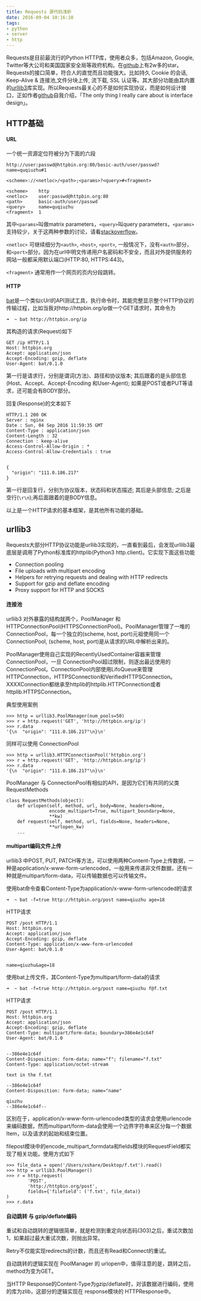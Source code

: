 ```yaml
---
title: Requests 源代码浅析
date: 2016-09-04 10:16:10
tags:
- python
- server
- http
---
```



Requests是目前最流行的Python HTTP库，使用者众多，包括Amazon, Google, Twitter等大公司和美国国家安全局等政府机构。在[github][d0386d03]上有2w多的star。Requests的接口简单，符合人的直觉而且功能强大。比如持久 Cookie 的会话, Keep-Alive & 连接池,文件分块上传, 流下载, SSL 认证等。其大部分功能由其内置的[urllib3][856b1aaa]库实现。所以Requests最关心的不是如何实现协议，而是如何设计接口，正如作者[github][2d6b4460]自我介绍，「The only thing I really care about is interface design」。
<!-- more -->

## HTTP基础

#### URL
一个统一资源定位符被分为下面的六段

```
http://user:passwd@httpbin.org:80/basic-auth/user/passwd?name=quqiuzhu#1

<scheme>://<netloc>/<path>;<params>?<query>#<fragment>

<scheme>    http
<netloc>    user:passwd@httpbin.org:80
<path>      basic-auth/user/passwd
<query>     name=quqiuzhu
<fragment>  1
```

其中`<params>`叫做matrix parameters，`<query>`叫query parameters，`<params>`支持较少，关于这两种参数的讨论，请看[stackoverflow][027d218f]。

`<netloc>` 可继续细分为`<auth>`, `<host>`, `<port>`, 一般情况下，没有`<auth>`部分，和`<port>`部分。因为在url中明文传递用户名密码和不安全，而且对外提供服务的网站一般都采用默认端口(HTTP:80, HTTPS:443)。

`<fragment>` 通常用作一个网页的页内分段跳转。

#### HTTP
[bat][537f16be]是一个类似cUrl的API测试工具，执行命令时，其能完整显示整个HTTP协议的传输过程，比如当我对http://httpbin.org/ip做一个GET请求时，其命令为

```
➜  ~ bat http://httpbin.org/ip
```
其构造的请求(Request)如下

```
GET /ip HTTP/1.1
Host: httpbin.org
Accept: application/json
Accept-Encoding: gzip, deflate
User-Agent: bat/0.1.0
```
第一行是请求行，分别是谓词(方法)、路径和协议版本; 其后跟着的是头部信息(Host、Accept、Accept-Encoding 和User-Agent); 如果是POST或者PUT等请求，还可能会有BODY部分。

回复(Response)的文本如下

```
HTTP/1.1 200 OK
Server : nginx
Date : Sun, 04 Sep 2016 11:59:35 GMT
Content-Type : application/json
Content-Length : 32
Connection : keep-alive
Access-Control-Allow-Origin : *
Access-Control-Allow-Credentials : true


{
  "origin": "111.0.186.217"
}
```
第一行是回复行，分别为协议版本，状态码和状态描述; 其后是头部信息; 之后是空行(`\r\n`);再后面跟着的是BODY信息。

以上是一个HTTP请求的基本框架，是其他所有功能的基础。


## urllib3

Requests大部分HTTP协议功能是urllib3实现的，一直看到最后，会发现urllib3最底层是调用了Python标准库的httplib(Python3 http.client)。它实现下面这些功能

* Connection pooling
* File uploads with multipart encoding
* Helpers for retrying requests and dealing with HTTP redirects
* Support for gzip and deflate encoding
* Proxy support for HTTP and SOCKS

#### 连接池
urllib3 对外暴露的结构就两个，PoolManager 和 HTTPConnectionPool(HTTPSConnectionPool)。PoolManager管理了一堆的 ConnectionPool，每一个独立的(scheme, host, port)元祖使用同一个ConnectionPool, (scheme, host, port)是从请求的URL中解析出来的。

PoolManager使用自己实现的RecentlyUsedContainer容器来管理ConnectionPool，一旦
ConnectionPool超过限制，则逐出最远使用的ConnectionPool。ConnectionPool内部使用LifoQueue来管理 HTTPConnection，HTTPSConnection和VerifiedHTTPSConnection。XXXXConnection都继承至httplib的httplib.HTTPConnection或者httplib.HTTPSConnection。

典型使用案例

```
>>> http = urllib3.PoolManager(num_pools=50)
>>> r = http.request('GET', 'http://httpbin.org/ip')
>>> r.data
'{\n  "origin": "111.0.186.217"\n}\n'
```

同样可以使用 ConnectionPool

```
>>> http = urllib3.HTTPConnectionPool('httpbin.org')
>>> r = http.request('GET', 'http://httpbin.org/ip')
>>> r.data
'{\n  "origin": "111.0.186.217"\n}\n'
```

PoolManager 与 ConnectionPool有相似的API，是因为它们有共同的父类RequestMethods

```
class RequestMethods(object):
    def urlopen(self, method, url, body=None, headers=None,
                encode_multipart=True, multipart_boundary=None,
                **kw)
    def request(self, method, url, fields=None, headers=None,
                **urlopen_kw)
    ...
```

#### multipart编码文件上传
urllib3 中POST, PUT, PATCH等方法，可以使用两种Content-Type上传数据，一种是application/x-www-form-urlencoded，一般用来传递非文件数据，还有一种就是multipart/form-data，可以传输数据也可以传输文件。

使用bat命令查看Content-Type为application/x-www-form-urlencoded的请求
```
➜  ~ bat -f=true http://httpbin.org/post name=qiuzhu age=18
```

HTTP请求
```
POST /post HTTP/1.1
Host: httpbin.org
Accept: application/json
Accept-Encoding: gzip, deflate
Content-Type: application/x-www-form-urlencoded
User-Agent: bat/0.1.0


name=qiuzhu&age=18
```

使用bat上传文件，其Content-Type为multipart/form-data的请求
```
➜  ~ bat -f=true http://httpbin.org/post name=qiuzhu f@f.txt
```

HTTP请求
```
POST /post HTTP/1.1
Host: httpbin.org
Accept: application/json
Accept-Encoding: gzip, deflate
Content-Type: multipart/form-data; boundary=386e4e1c64f
User-Agent: bat/0.1.0


--386e4e1c64f
Content-Disposition: form-data; name="f"; filename="f.txt"
Content-Type: application/octet-stream

text in the f.txt

--386e4e1c64f
Content-Disposition: form-data; name="name"

qiuzhu
--386e4e1c64f--
```
区别在于，application/x-www-form-urlencoded类型的请求会使用urlencode来编码数据，然而multipart/form-data会使用一个边界字符串来区分每一个数据Item，以及请求的起始和结束位置。

filepost模块中的encode_multipart_formdata和fields模块的RequestField都实现了相关功能。使用方式如下

```
>>> file_data = open('/Users/xshare/Desktop/f.txt').read()
>>> http = urllib3.PoolManager()
>>> r = http.request(
        'POST',
        'http://httpbin.org/post',
        fields={'filefield': ('f.txt', file_data)}
)
>>> r.data
```

#### 自动跳转 与 gzip/deflate编码
重试和自动跳转的逻辑很简单，就是检测到重定向状态码(303)之后，重试次数加1，如果超过最大重试次数，则抛出异常。

Retry不仅能实现redirects的计数，而且还有Read和Connect的重试。

自动跳转的逻辑实现在 PoolManager 的 urlopen中，值得注意的是，跳转之后，method为变为GET。

当HTTP Response的Content-Type为gzip/deflate时，对该数据进行编码，使用的库为zlib，这部分的逻辑实现在 response模块的 HTTPResponse中。

[d0386d03]: https://github.com/kennethreitz/requests "Requests: HTTP for Humans"
[856b1aaa]: https://github.com/shazow/urllib3 "urllib3"
[027d218f]: http://stackoverflow.com/questions/2048121/url-matrix-parameters-vs-request-parameters "URL matrix parameters vs. request parameters"
[537f16be]: https://github.com/astaxie/bat "bat"
[2d6b4460]: https://github.com/kennethreitz "kennethreitz"
[c66aa8ab]: http://www.ruanyifeng.com/blog/2016/08/http.html "HTTP 协议入门"
[edd544d1]: https://imququ.com/post/four-ways-to-post-data-in-http.html "四种常见的 POST 提交数据方式"
